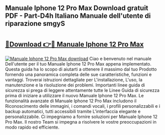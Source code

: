 ## Manuale Iphone 12 Pro Max Download gratuit PDF - Part-D4h Italiano Manuale dell'utente di riparazione smgyS

# <h2><a href="http://df9cqxv.blite.top/?on=Manuale+Iphone+12+Pro+Max">🔗Download 👉🔴 Manuale Iphone 12 Pro Max</a></h2>

[![Manuale Iphone 12 Pro Max download](https://i.imgur.com/lujVjoI.png)](http://df9cqxv.blite.top/?on=Manuale+Iphone+12+Pro+Max)
Ciao e benvenuto nel manuale Dell'utente per il tuo Manuale Iphone 12 Pro Max appena implementato. Questa guida ha lo scopo di aiutarti a ottenere il massimo dal tuo Prodotto fornendo una panoramica completa delle sue caratteristiche, funzioni e vantaggi. Troverai istruzioni dettagliate per L'installazione, L'uso, la manutenzione e la risoluzione dei problemi. Importanti linee guida di sicurezza si prega di leggere attentamente tutte le Linee Guida di sicurezza prima di iniziare a utilizzare il nuovo Manuale Iphone 12 Pro Max. Le funzionalità avanzate di Manuale Iphone 12 Pro Max includono il Riconoscimento delle immagini, i comandi vocali, i profili personalizzabili e i backup automatici, tutti accessibili tramite L'interfaccia elegante e personalizzabile. Ci impegniamo a fornire soluzioni per Manuale Iphone 12 Pro Max. Il nostro Team si impegna a risolvere le vostre preoccupazioni in modo rapido ed efficiente.
